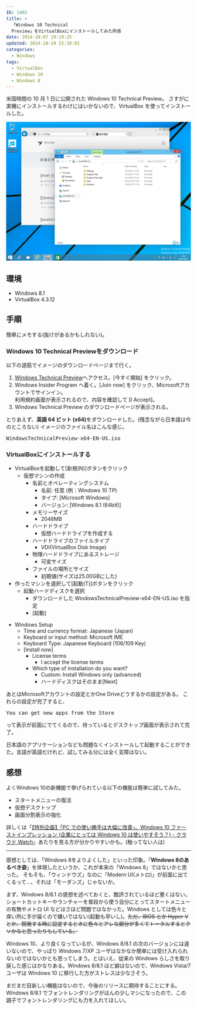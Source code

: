 ```yaml
---
ID: 1402
title: >
  「Windows 10 Technical
  Preview」をVirtualBoxにインストールしてみた所感
date: 2014-10-07 19:19:25
updated: 2014-10-19 22:10:01
categories:
  - Windows
tags:
  - VirtualBox
  - Windows 10
  - Windows 8
---
```


米国時間の 10 月 1 日に公開された Windows 10 Technical Preview。
さすがに実機にインストールするわけにはいかないので、VirtualBox を使ってインストールした。

<!--more-->
<img src="images/Windows_10_Technical_Preview.png" alt="Windows 10 Technical Preview" />
<h2>環境</h2>
<ul>
  <li>Windows 8.1
  <li>VirtualBox 4.3.12
</ul>

<h2>手順</h2>
簡単にメモする(抜けがあるかもしれない)。

<h3>Windows 10 Technical Previewをダウンロード</h3>
以下の道筋でイメージのダウンロードページまで行く。
<ol>
 <li><a href="http://windows.microsoft.com/ja-jp/windows/preview" target="_blank">Windows Technical Preview</a>へアクセス。[今すぐ開始] をクリック。</li>
 <li>Windows Insider Program へ着く。[Join now] をクリック、Microsoftアカウントでサインイン。<br>利用規約画面が表示されるので、内容を確認して [I Accept]。</li>
 <li>Windows Technical Preview のダウンロードページが表示される。</li>
</ol>
<!-- http://windows.microsoft.com/ja-jp/windows/preview-download -->

とりあえず、<b>英語 64 ビット (x64)</b>をダウンロードした。(残念ながら日本語は今のところない)
イメージのファイル名はこんな感じ。

<pre>WindowsTechnicalPreview-x64-EN-US.iso</pre>

<h3>VirtualBoxにインストールする</h3>
<ul>
<li>VirtualBoxを起動して[新規(N)]ボタンをクリック
  <ul>
  <li>仮想マシンの作成
    <ul>
    <li>名前とオペレーティングシステム
      <ul>
      <li>名前: 任意 (例：Windows 10 TP)</li>
      <li>タイプ: [Microsoft Windows]</li>
      <li>バージョン: [Windows 8.1 (64bit)]</li>
      </ul>
    </li>
    <li>メモリーサイズ
      <ul>
      <li>2048MB</li>
      </ul>
    </li>
    <li>ハードドライブ
      <ul>
      <li>仮想ハードドライブを作成する</li>
      </ul>
    </li>
    <li>ハードドライブのファイルタイプ
      <ul>
      <li>VDI(VirtualBox Disk Image)</li>
      </ul>
    </li>
    <li>物理ハードドライブにあるストレージ
      <ul>
      <li>可変サイズ</li>
      </ul>
    </li>
    <li>ファイルの場所とサイズ
      <ul>
      <li>初期値(サイズは25.00GBにした)</li>
      </ul>
    </li>
    </ul>
  </li>
  </ul>
</li>
<li>作ったマシンを選択して[起動(T)]ボタンをクリック
  <ul>
  <li>起動ハードディスクを選択
    <ul>
    <li>ダウンロードした WindowsTechnicalPreview-x64-EN-US.iso を指定</li>
    <li>[起動]</li>
    </ul>
  </li>
  </ul>
</li>
</ul>
<ul>
<li>Windows Setup
  <ul>
  <li>Time and currency format: Japanese (Japan)</li>
  <li>Keyboard or input method: Microsoft IME</li>
  <li>Keyboard Type: Japanese Keyboard (106/109 Key)</li>
  <li>[Install now]
    <ul>
    <li>License terms 
      <ul>
      <li>I accept the license terms</li>
      </ul>
    </li>
    <li>Which type of installation do you want?
      <ul>
      <li>Custom: Install Windows only (advanced)</li>
      <li>ハードディスクはそのまま[Next]</li>
      </ul>
    </li>
    </ul>
  </li>
  </ul>
</li>
</ul>
あとはMicrosoftアカウントの設定とかOne Driveどうするかの設定がある。
これらの設定が完了すると、<pre>You can get new apps from the Store</pre>って表示が前面にでてくるので、待っているとデスクトップ画面が表示されて完了。

日本語のアプリケーションなども問題なくインストールして起動することができた。言語が英語だけれど、試してみる分には全く支障はない。

<h2>感想</h2>
よくWindows 10の新機能で挙げられている以下の機能は簡単に試してみた。
<ul>
 <li>スタートメニューの復活</li>
 <li>仮想デスクトップ</li>
 <li>画面分割表示の強化</li>
</ul>

詳しくは「<a href="http://cloud.watch.impress.co.jp/docs/special/20141007_670072.html" target="_blank">【特別企画】「PC での使い勝手は大幅に改善」、Windows 10 ファーストインプレッション (企業にとっては Windows 10 は使いやすそう？) - クラウド Watch</a>」あたりを見る方が分かりやすいかも。(触ってない人は)

<hr>
感想としては、「Windows 8をよりよくした」といった印象。「<strong>Windows 8のあるべき姿</strong>」を体現したというか、これが本来の「Windows 8」ではないかと思った。
<span class="text-muted">そもそも、「ウィンドウズ」なのに「Modern UI(メトロ)」が前面に出てくるって…、それは「モーダンズ」じゃないか。</span>

まず、Windows 8/8.1 の感想を述べておくと、酷評されているほど悪くはない。ショートカットキーやランチャーを普段から使う自分にとってスタートメニューの有無やメトロ UI などはさほど問題ではなかった。Windows としては色々と痒い所に手が届くので嫌いではない(起動も早いし)。<s>ただ、BIOS とか Hyper-V とか、開発する時に設定するときに色々とアレな部分が多くてトータルするとクソかなと思ったりもしている。</s>

Windows 10、より良くなっているが、Windows 8/8.1 の次のバージョンには違いないので、やっぱり Windows 7/XP ユーザはなかなか簡単には受け入れられないのではないかとも思ってしまう。とはいえ、従来の Windows らしさを取り戻した感じはかなりある。Windows 8/8.1 ほど癖はないので、Windows Vista/7 ユーザは Windows 10 に移行した方がストレスは少なさそう。

まだまだ目新しい機能はないので、今後のリリースに期待することにする。
Windows 8/8.1 でフォントレンダリングがほんの少しマシになったので、この調子でフォントレンダリングにも力を入れてほしい。
